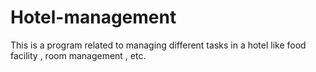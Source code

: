 # Hotel-management
This is a program related to managing different tasks in  a hotel like food facility , room management , etc.
